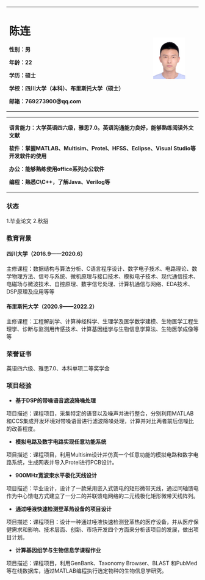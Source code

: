 <table border="0">
  <tr>
    <td width="75%">
      <h1>陈连</h1>
      <p><b>性别：男</b></p>
      <p><b>年龄：22</b></p>
      <p><b>学历：硕士</b></p>
      <p><b>学校：四川大学（本科）、布里斯托大学（硕士）</b></p>
      <p><b>邮箱：769273900@qq.com</b></p>
    </td>
    <td width="25%">
      <img src="/Me.jpg" width="75%">      
    </td>
  </tr>
</table>

<table border="0">
  <tr>
    <td width="75%">
      <p><b>语言能力：大学英语四六级，雅思7.0。英语沟通能力良好，能够熟练阅读外文文献</b></p>
      <p><b>软件：掌握MATLAB、Multisim、Protel、HFSS、Eclipse、Visual Studio等开发软件的使用</b></p>
      <p><b>办公：能够熟练使用office系列办公软件</b></p>
      <p><b>编程：熟悉C\C++，了解Java、Verilog等</b></p>
    </td>
  </tr>
</table>

### 状态
1.毕业论文
2.秋招

### 教育背景
#### 四川大学（2016.9——2020.6）
主修课程：数据结构与算法分析、C语言程序设计、数字电子技术、电路理论、数学物理方法、信号与系统、微机原理与接口技术、模拟电子技术、现代通信技术、电磁场与微波技术、自控原理、数字信号处理、计算机通信与网络、EDA技术、DSP原理及应用等等

#### 布里斯托大学（2020.9——2022.2）
主修课程：工程解剖学、计算神经科学、生理学及医学数学建模、生物医学工程生理学、诊断与监测用传感技术、计算基因组学与生物信息学算法、生物医学成像等等

### 荣誉证书
英语四六级、雅思7.0、本科单项二等奖学金

### 项目经验
- **基于DSP的带噪语音滤波降噪处理**

项目描述：课程项目，采集特定的语音以及噪声并进行整合，分别利用MATLAB和CCS集成开发环境对带噪语音进行滤波降噪处理，计算并对比两者前后信噪比的改善程度。
- **模拟电路及数字电路实现任意功能系统**

项目描述：课程项目，利用Multisim设计并仿真一个任意功能的模拟电路和数字电路系统，生成网表并导入Protel进行PCB设计。
- **900MHz宽波束水平极化天线设计**

项目描述：毕业设计，设计了一款采用嵌入式馈电的矩形微带天线，通过同轴馈电作为中心馈电方式建立了一分二的并联馈电网络的二元线极化矩形微带天线阵列。
- **通过唾液快速检测登革热设备的项目设计**

项目描述：课程项目：设计一种通过唾液快速检测登革热的医疗设备，并从医疗保健需求和影响、技术层面、创新、市场开发四个方面来分析该项目的发展，做出项目计划。
- **计算基因组学与生物信息学课程作业**

项目描述：课程项目，利用GenBank、Taxonomy Browser、BLAST 和PubMed等在线数据库，通过MATLAB编程执行选定物种的生物信息学研究。
